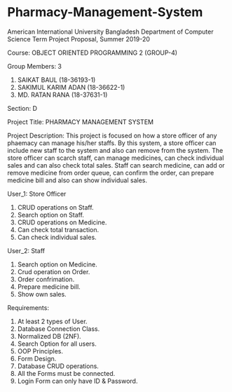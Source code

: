# Pharmacy-Management-System
American International University Bangladesh 
Department of Computer Science 
Term Project Proposal, Summer 2019-20

Course: OBJECT ORIENTED PROGRAMMING 2 (GROUP-4)

Group Members: 3

1) SAIKAT BAUL (18-36193-1)
2) SAKIMUL KARIM ADAN (18-36622-1)
3) MD. RATAN RANA (18-37631-1)

Section: D

Project Title: PHARMACY MANAGEMENT SYSTEM

Project Description: This project is focused on how a store officer of any phaemacy can manage his/her staffs. By this system, a store officer can include new staff to the system and also can remove from the system. The store officer can scarch staff, can manage medicines, can check individual sales and can also check total sales. Staff can search medicine, can add or remove medicine from order queue, can confirm the order, can prepare medicine bill and also can show individual sales.

User_1: Store Officer

1) CRUD operations on Staff. 
2) Search option on Staff. 
3) CRUD operations on Medicine. 
4) Can check total transaction. 
5) Can check individual sales. 

User_2: Staff

1) Search option on Medicine. 
2) Crud operation on Order. 
3) Order confrimation. 
4) Prepare medicine bill. 
5) Show own sales. 


Requirements:

1) At least 2 types of User.
2) Database Connection Class.
3) Normalized DB (2NF).
4) Search Option for all users.
5) OOP Principles.
6) Form Design.
7) Database CRUD operations.
8) All the Forms must be connected.
9) Login Form can only have ID & Password.
